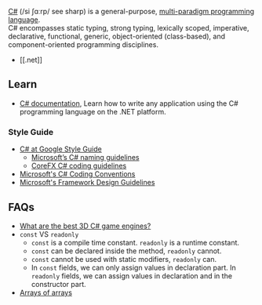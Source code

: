 [C#](https://en.wikipedia.org/wiki/C_Sharp_(programming_language)) (/si ʃɑːrp/ see sharp) is a general-purpose, [multi-paradigm programming language](https://en.wikipedia.org/wiki/Multi-paradigm_programming_language).  
C# encompasses static typing, strong typing, lexically scoped, imperative, declarative, functional, generic, object-oriented (class-based), and component-oriented programming disciplines.

- [[.net]]



## Learn
- [C# documentation](https://docs.microsoft.com/en-us/dotnet/csharp/index), Learn how to write any application using the C# programming language on the .NET platform.

### Style Guide
- [C# at Google Style Guide](https://google.github.io/styleguide/csharp-style.html)
  - [Microsoft’s C# naming guidelines](https://docs.microsoft.com/en-us/dotnet/standard/design-guidelines/naming-guidelines)
  - [CoreFX C# coding guidelines](https://github.com/dotnet/runtime/blob/master/docs/coding-guidelines/coding-style.md)
- [Microsoft's C# Coding Conventions](https://docs.microsoft.com/en-us/dotnet/csharp/fundamentals/coding-style/coding-conventions)
- [Microsoft's Framework Design Guidelines](https://docs.microsoft.com/en-us/dotnet/standard/design-guidelines/)



## FAQs
- [What are the best 3D C# game engines?](https://www.slant.co/topics/4195/~3d-c-game-engines)
- `const` VS `readonly`
  - `const` is a compile time constant. `readonly` is a runtime constant.
  - `const` can be declared inside the method, `readonly` cannot.
  - `const` cannot be used with static modifiers, `readonly` can.
  - In `const` fields, we can only assign values in declaration part. In `readonly` fields, we can assign values in declaration and in the constructor part.
- [Arrays of arrays](https://ericlippert.com/2009/08/17/arrays-of-arrays/)
